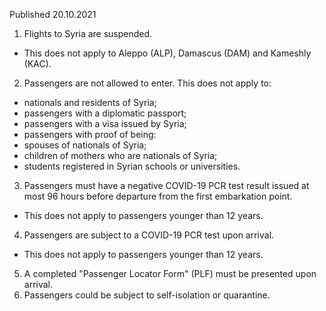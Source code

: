 Published 20.10.2021
1. Flights to Syria are suspended.
- This does not apply to Aleppo (ALP), Damascus (DAM) and Kameshly (KAC).
2. Passengers are not allowed to enter.
This does not apply to:
- nationals and residents of Syria;
- passengers with a diplomatic passport;
- passengers with a visa issued by Syria;
- passengers with proof of being:
- spouses of nationals of Syria;
- children of mothers who are nationals of Syria;
- students registered in Syrian schools or universities.
3. Passengers must have a negative COVID-19 PCR test result issued at most 96 hours before departure from the first embarkation point.
- This does not apply to passengers younger than 12 years.
4. Passengers are subject to a COVID-19 PCR test upon arrival.
- This does not apply to passengers younger than 12 years.
5. A completed "Passenger Locator Form" (PLF) must be presented upon arrival.
6. Passengers could be subject to self-isolation or quarantine.